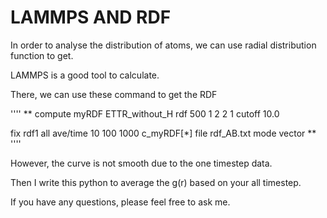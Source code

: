 # LAMMPS AND RDF

In order to analyse the distribution of atoms, we can use radial distribution function to get.

LAMMPS is a good tool to calculate.

There, we can use these command to get the RDF

''''
**
compute myRDF ETTR_without_H rdf 500 1 2 2 1 cutoff 10.0

fix rdf1 all ave/time 10 100 1000 c_myRDF[*] file rdf_AB.txt mode vector
**
''''

However, the curve is not smooth due to the one timestep data.

Then I write this python to average the g(r) based on your all timestep.

If you have any questions, please feel free to ask me.
